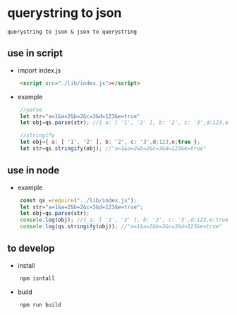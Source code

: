 # querystring to json 
    querystring to json & json to querystring
    
## use in script
- import index.js
``` html
    <script src="./lib/index.js"></script>

```
- example
``` javascript
    //parse
    let str="a=1&a=2&b=2&c=3&d=123&e=true"
    let obj=qs.parse(str); //{ a: [ '1', '2' ], b: '2', c: '3',d:123,e:true }

    //stringify
    let obj={ a: [ '1', '2' ], b: '2', c: '3',d:123,e:true };
    let str=qs.stringify(obj); //"a=1&a=2&b=2&c=3&d=123&e=true"
```


##  use in node
- example
``` javascript
    const qs =require("../lib/index.js");
    let str="a=1&a=2&b=2&c=3&d=123&e=true";
    let obj=qs.parse(str);
    console.log(obj); //{ a: [ '1', '2' ], b: '2', c: '3',d:123,e:true }
    console.log(qs.stringify(obj)); //"a=1&a=2&b=2&c=3&d=123&e=true"
```

## to develop
- install
``` bash
    npm isntall

```
- build
```bash
    npm run build
```